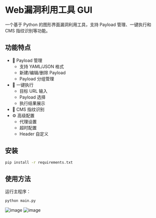 # Web漏洞利用工具 GUI

一个基于 Python 的图形界面漏洞利用工具，支持 Payload 管理、一键执行和 CMS 指纹识别等功能。

## 功能特点

- 📂 Payload 管理
  - 支持 YAML/JSON 格式
  - 新建/编辑/删除 Payload
  - Payload 分组管理
- 🎯 一键执行
  - 目标 URL 输入
  - Payload 选择
  - 执行结果展示
- 🧠 CMS 指纹识别
- ⚙️ 高级配置
  - 代理设置
  - 超时配置
  - Header 自定义

## 安装

```bash
pip install -r requirements.txt
```

## 使用方法

运行主程序：

```bash
python main.py
``` 
![image](https://github.com/user-attachments/assets/bd1e8cd1-3b0c-402a-ab0f-216254c81527)
![image](https://github.com/user-attachments/assets/46190d2d-d133-4dfa-a3fa-6685a6b2f65c)
